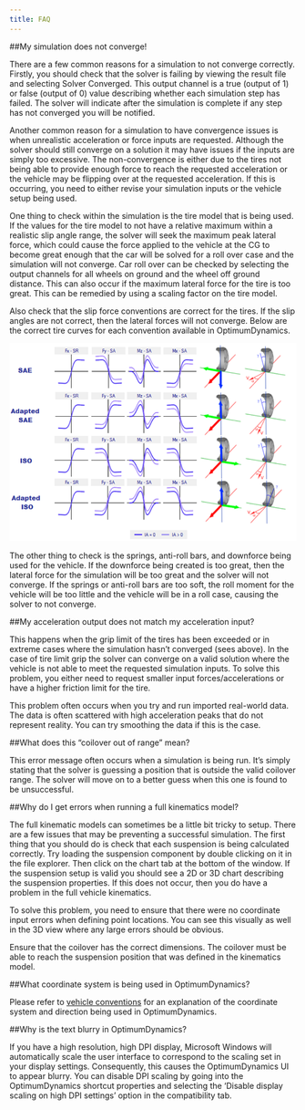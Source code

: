 ```yaml
---
title: FAQ
---
```


##My simulation does not converge!

There are a few common reasons for a simulation to not converge correctly. Firstly, you should check that the solver is failing by viewing the result file and selecting Solver Converged. This output channel is a true (output of 1) or false (output of 0) value describing whether each simulation step has failed. The solver will indicate after the simulation is complete if any step has not converged you will be notified. 

Another common reason for a simulation to have convergence issues is when unrealistic acceleration or force inputs are requested. Although the solver should still converge on a solution it may have issues if the inputs are simply too excessive. The non-convergence is either due to the tires not being able to provide enough force to reach the requested acceleration or the vehicle may be flipping over at the requested acceleration. If this is occurring, you need to either revise your simulation inputs or the vehicle setup being used.

One thing to check within the simulation is the tire model that is being used.  If the values for the tire model to not have a relative maximum within a realistic slip angle range, the solver will seek the maximum peak lateral force, which could cause the force applied to the vehicle at the CG to become great enough that the car will be solved for a roll over case and the simulation will not converge.  Car roll over can be checked by selecting the output channels for all wheels on ground and the wheel off ground distance.  This can also occur if the maximum lateral force for the tire is too great.  This can be remedied by using a scaling factor on the tire model.

Also check that the slip force conventions are correct for the tires.  If the slip angles are not correct, then the lateral forces will not converge.  Below are the correct tire curves for each convention available in OptimumDynamics.

![Tire Conventions](../img/TireConv.png)

The other thing to check is the springs, anti-roll bars, and downforce being used for the vehicle.  If the downforce being created is too great, then the lateral force for the simulation will be too great and the solver will not converge.  If the springs or anti-roll bars are too soft, the roll moment for the vehicle will be too little and the vehicle will be in a roll case, causing the solver to not converge.

##My acceleration output does not match my acceleration input?

This happens when the grip limit of the tires has been exceeded or in extreme cases where the simulation hasn’t converged (sees above). In the case of tire limit grip the solver can converge on a valid solution where the vehicle is not able to meet the requested simulation inputs. To solve this problem, you either need to request smaller input forces/accelerations or have a higher friction limit for the tire.

This problem often occurs when you try and run imported real-world data. The data is often scattered with high acceleration peaks that do not represent reality. You can try smoothing the data if this is the case.

##What does this “coilover out of range” mean?

This error message often occurs when a simulation is being run. It’s simply stating that the solver is guessing a position that is outside the valid coilover range. The solver will move on to a better guess when this one is found to be unsuccessful.

##Why do I get errors when running a full kinematics model?

The full kinematic models can sometimes be a little bit tricky to setup. There are a few issues that may be preventing a successful simulation. The first thing that you should do is check that each suspension is being calculated correctly. Try loading the suspension component by double clicking on it in the file explorer. Then click on the chart tab at the bottom of the window. If the suspension setup is valid you should see a 2D or 3D chart describing the suspension properties. If this does not occur, then you do have a problem in the full vehicle kinematics.

To solve this problem, you need to ensure that there were no coordinate input errors when defining point locations. You can see this visually as well in the 3D view where any large errors should be obvious.

Ensure that the coilover has the correct dimensions. The coilover must be able to reach the suspension position that was defined in the kinematics model.

##What coordinate system is being used in OptimumDynamics?

Please refer to [vehicle conventions](../1_Getting_Started/D_Starting_a_Project.md) for an explanation of the coordinate system and direction being used in OptimumDynamics. 

##Why is the text blurry in OptimumDynamics?

If you have a high resolution, high DPI display, Microsoft Windows will automatically scale the user interface to correspond to the scaling set in your display settings. Consequently, this causes the OptimumDynamics UI to appear blurry. You can disable DPI scaling by going into the OptimumDynamics shortcut properties and selecting the ‘Disable display scaling on high DPI settings’ option in the compatibility tab.


